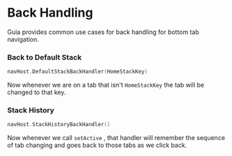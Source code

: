# Back Handling

Guia provides common use cases for back handling for bottom tab navigation.

### Back to Default Stack

```kotlin
navHost.DefaultStackBackHandler(HomeStackKey)
```

Now whenever we are on a tab that isn't `HomeStackKey` the tab will be changed to that key.

### Stack History

```kotlin
navHost.StackHistoryBackHandler()
```

Now whenever we call `setActive` , that handler will remember the sequence of tab changing and goes back to those tabs as we click back.
